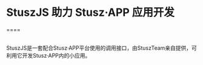# StuszJS 助力 Stusz·APP 应用开发
====

##

StuszJS是一套配合Stusz·APP平台使用的调用接口，由StuszTeam亲自提供，可利用它开发Stusz·APP内的小应用。
